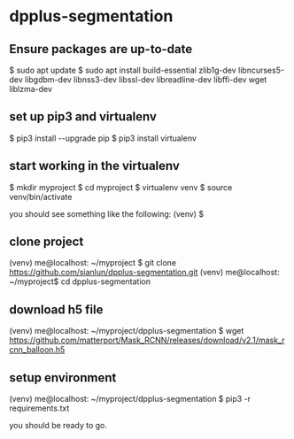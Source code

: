 # dpplus-segmentation

## Ensure packages are up-to-date
$ sudo apt update
$ sudo apt install build-essential zlib1g-dev libncurses5-dev libgdbm-dev libnss3-dev libssl-dev libreadline-dev libffi-dev wget liblzma-dev

## set up pip3 and virtualenv
$ pip3 install --upgrade pip
$ pip3 install virtualenv

## start working in the virtualenv
$ mkdir myproject
$ cd myproject
$ virtualenv venv
$ source venv/bin/activate

you should see something like the following:
(venv) $ 

## clone project
(venv) me@localhost: ~/myproject $ git clone https://github.com/sianlun/dpplus-segmentation.git
(venv) me@localhost: ~/myproject$ cd dpplus-segmentation

## download h5 file
(venv) me@localhost: ~/myproject/dpplus-segmentation $ wget https://github.com/matterport/Mask_RCNN/releases/download/v2.1/mask_rcnn_balloon.h5

## setup environment
(venv) me@localhost: ~/myproject/dpplus-segmentation $ pip3 -r requirements.txt

you should be ready to go.




